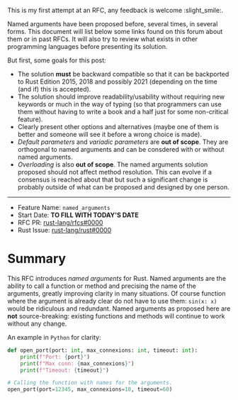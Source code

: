 This is my first attempt at an RFC, any feedback is welcome :slight_smile:.

Named arguments have been proposed before, several times, in several forms. This document will list
below some links found on this forum about them or in past RFCs. It will also try to review what 
exists in other programming languages before presenting its solution.

But first, some goals for this post:

- The solution **must** be backward compatible so that it can be backported to Rust Edition 2015,
  2018 and possibly 2021 (depending on the time (and if) this is accepted).
- The solution should improve readability/usability without requiring new keywords or much in the
  way of typing (so that programmers can use them without having to write a book and a half just
  for some non-critical feature).
- Clearly present other options and alternatives (maybe one of them is better and someone will see
  it before a wrong choice is made).
- *Default parameters* and *variadic parameters* are **out of scope**. They are orthogonal to named
  arguments and can be consdered with or without named arguments.
- *Overloading* is also **out of scope**. The named arguments solution proposed should not affect
  method resolution. This can evolve if a consensus is reached about that but such a significant
  change is probably outside of what can be proposed and designed by one person.

---

- Feature Name: `named_arguments`
- Start Date: **TO FILL WITH TODAY'S DATE**
- RFC PR: [rust-lang/rfcs#0000](https://github.com/rust-lang/rfcs/pull/0000)
- Rust Issue: [rust-lang/rust#0000](https://github.com/rust-lang/rust/issues/0000)

# Summary
[summary]: #summary

This RFC introduces *named arguments* for Rust. Named arguments are the ability to call a function
or method and precising the name of the arguments, greatly improving clarity in many situations. Of
course function where the argument is already clear do not have to use them: `sin(x: x)` would be
ridiculous and redundant. Named arguments as proposed here are **not** source-breaking: existing
functions and methods will continue to work without any change.

An example in `Python` for clarity:

```python
def open_port(port: int, max_connexions: int, timeout: int):
    print(f"Port: {port}")
    print(f"Max conn: {max_connexions}")
    print(f"Timeout: {timeout}")

# Calling the function with names for the arguments.
open_port(port=12345, max_connexions=10, timeout=60)
```
